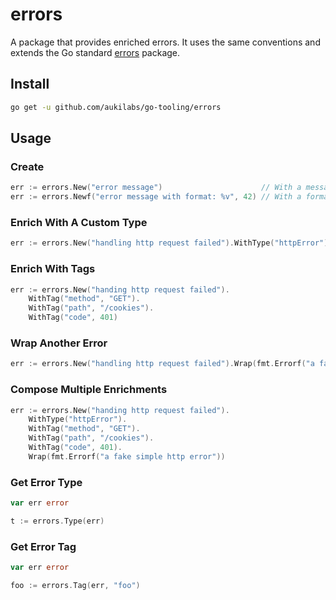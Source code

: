 # errors

A package that provides enriched errors. It uses the same conventions and extends the Go standard [errors](https://pkg.go.dev/errors) package.

## Install

```sh
go get -u github.com/aukilabs/go-tooling/errors
```

## Usage

### Create

```go
err := errors.New("error message")                      // With a message.
err := errors.Newf("error message with format: %v", 42) // With a formatted message.
```

### Enrich With A Custom Type

```go
err := errors.New("handling http request failed").WithType("httpError")
```

### Enrich With Tags

```go
err := errors.New("handing http request failed").
    WithTag("method", "GET").
    WithTag("path", "/cookies").
    WithTag("code", 401)
```

### Wrap Another Error

```go
err := errors.New("handling http request failed").Wrap(fmt.Errorf("a fake simple http error"))
```

### Compose Multiple Enrichments

```go
err := errors.New("handing http request failed").
    WithType("httpError").
    WithTag("method", "GET").
    WithTag("path", "/cookies").
    WithTag("code", 401).
    Wrap(fmt.Errorf("a fake simple http error"))
```

### Get Error Type

```go
var err error

t := errors.Type(err)
```

### Get Error Tag

```go
var err error

foo := errors.Tag(err, "foo")
```
